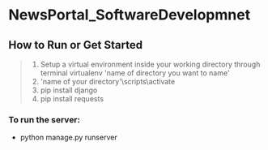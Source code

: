 # NewsPortal_SoftwareDevelopmnet

## How to Run or Get Started 
> 1. Setup a virtual environment inside your working directory through terminal
>virtualenv 'name of directory you want to name'
> 2. 'name of your directory'\scripts\activate
> 3. pip install django
> 4. pip install requests

### To run the server:
- python manage.py runserver
